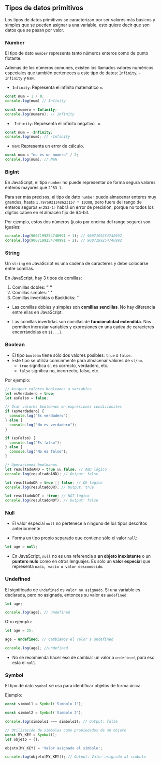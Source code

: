
## Tipos de datos primitivos

Los tipos de datos primitivos se caracterizan por ser valores más básicos y simples que se pueden asignar a una variable, esto quiere decir que son datos que se pasan por valor.

### Number

El tipo de dato `number` representa tanto números enteros como de punto flotante.

Además de los números comunes, existen los llamados valores numéricos especiales que también perteneces a este tipo de datos: `Infinity`, `-Infinity` y `NaN`.

- `Infinity`: Representa el infinito matemático `∞`.

```js
const num = 1 / 0;
console.log(num) // Infinity

const numero = Infinity;
console.log(numero); // Infinity
```

- `-Infinity`: Representa el infinito negativo `-∞`.

```js
const num = -Infinity;
console.log(num); // -Infinity
```

- `NaN`: Representa un error de cálculo.

```js
const num = "no es un numero" / 2;
console.log(num); // NaN
```

### BigInt

En JavaScript, el tipo `number` no puede representar de forma segura valores enteros mayores que `2^53-1`.

Para ser más precisos, el tipo de dato `number` puede almacenar enteros muy grandes, hasta `1.7976931348623157 * 10308`, pero fuera del rango de enteros seguros `±(253-1)` habrá un error de precisión, porque no todos los dígitos caben en el almacén fijo de 64-bit.

Por ejemplo, estos dos números (justo por encima del rango seguro) son iguales:

```js
console.log(9007199254740991 + 1); // 9007199254740992
console.log(9007199254740991 + 2); // 9007199254740992
```

### String

Un `string` en JavaScript es una cadena de caracteres y debe colocarse entre comillas.

En JavaScript, hay 3 tipos de comillas:

1. Comillas dobles: **" "**
2. Comillas simples: **' '**
3. Comillas invertidas o Backticks: **``**

- Las comillas dobles y simples son **comillas sencillas**. No hay diferencia entre ellas en JavaScript.

- Las comillas invertidas son comillas de **funcionalidad extendida**. Nos permiten incrustar variables y expresiones en una cadea de caracteres encerrándolas en `${...}`.

### Boolean

- El tipo `boolean` tiene sólo dos valores posibles: `true` o `false`.
- Este tipo se utiliza comúnmente para almacenar valores de `sí/no`.
    - `true` significa sí, es correcto, verdadero, etc.
    - `false` significa no, incorrecto, falso, etc.

Por ejemplo:

```js
// Asignar valores booleanos a variables
let esVerdadero = true;
let esFalso = false;

// Usar valores booleanos en expresiones condicionales
if (esVerdadero) {
  console.log("Es verdadero");
} else {
  console.log("No es verdadero");
}

if (esFalso) {
  console.log("Es falso");
} else {
  console.log("No es falso");
}

// Operaciones booleanas
let resultadoAND = true && false; // AND lógico
console.log(resultadoAND); // Output: false

let resultadoOR = true || false; // OR lógico
console.log(resultadoOR); // Output: true

let resultadoNOT = !true; // NOT lógico
console.log(resultadoNOT); // Output: false
```

### Null

- El valor especial `null` no pertenece a ninguno de los tipos descritos anteriormente.

- Forma un tipo propio separado que contiene sólo el valor `null`:
    
```js
let age = null;
```

- En JavaScript, `null` no es una referencia a **un objeto inexistente** o un **puntero nulo** como en otros lenguajes. Es sólo un **valor especial** que representa `nada, vacío o valor desconocido`.

### Undefined

El significado de `undefined` es `valor no asignado`. Si una variable es declarada, pero no asignada, entonces su valor es `undefined`:

```js
let age;

console.log(age); // undefined
```

Otro ejemplo:

```js
let age = 25;

age = undefined; // cambiamos el valor a undefined

console.log(age); //undefined
```

- No se recomienda hacer eso de cambiar un valor a `undefined`, para eso esta el `null`.

### Symbol

El tipo de dato `symbol` se usa para identificar objetos de forma única.

Ejemplo:

```js
const simbol1 = Symbol('Simbolo 1');

const simbol2 = Symbol('Simbolo 2');

console.log(simbolo1 === simbolo2); // Output: false

// Utilización de símbolos como propiedades de un objeto
const MY_KEY = Symbol();
let objeto = {};

objeto[MY_KEY] = 'Valor asignado al símbolo';

console.log(objeto[MY_KEY]); // Output: Valor asignado al símbolo
```